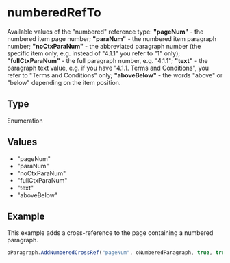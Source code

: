 # numberedRefTo

Available values of the "numbered" reference type:**"pageNum"** - the numbered item page number;**"paraNum"** - the numbered item paragraph number;**"noCtxParaNum"** - the abbreviated paragraph number (the specific item only, e.g. instead of "4.1.1" you refer to "1" only);**"fullCtxParaNum"** - the full paragraph number, e.g. "4.1.1";**"text"** - the paragraph text value, e.g. if you have "4.1.1. Terms and Conditions", you refer to "Terms and Conditions" only;**"aboveBelow"** - the words "above" or "below" depending on the item position.

## Type

Enumeration

## Values

- "pageNum"
- "paraNum"
- "noCtxParaNum"
- "fullCtxParaNum"
- "text"
- "aboveBelow"


## Example

This example adds a cross-reference to the page containing a numbered paragraph.

```javascript
oParagraph.AddNumberedCrossRef("pageNum", oNumberedParagraph, true, true);
```
